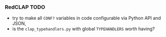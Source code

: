 ### RedCLAP TODO

- try to make all `CONF?` variables in code configurable via Python API and JSON,
- is the `clap_typehandlers.py` with global `TYPEHANDLERS` worth having?
